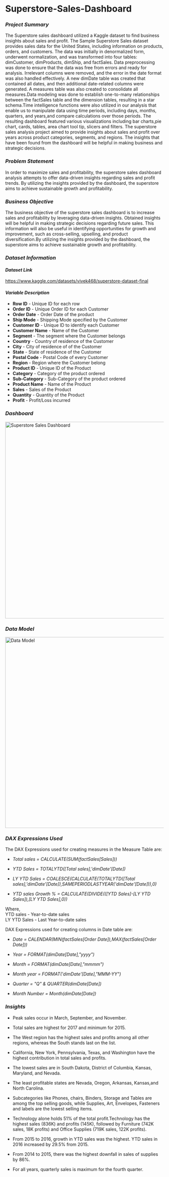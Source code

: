 # Superstore-Sales-Dashboard

### *Project Summary*

The Superstore sales dashboard utilized a Kaggle dataset to find business insights about sales and profit. The Sample Superstore Sales dataset provides sales data for the United States, including information on products, orders, and customers. The data was initially in denormalized form, underwent normalization, and was transformed into four tables: dimCustomer, dimProducts, dimShip, and factSales. Data preprocessing was done to ensure that the data was free from errors and ready for analysis. Irrelevant columns were removed, and the error in the date format was also handled effectively. A new dimDate table was created that contained all dates, and then additional date-related columns were generated. A measures table was also created to consolidate all measures.Data modeling was done to establish one-to-many relationships between the factSales table and the dimension tables, resulting in a star schema.Time intelligence functions were also utilized in our analysis that enable us to manipulate data using time periods, including days, months, quarters, and years,and compare calculations over those periods. The resulting dashboard featured various visualizations including bar charts,pie chart, cards, tables, area chart tool tip, slicers and filters. The superstore sales analysis project aimed to provide insights about sales and profit over years across product categories, segments, and regions. The insights that have been found from the dashboard will be helpful in making business and strategic decisions.


### *Problem Statement*
In order to maximize sales and profitability, the superstore sales dashboard analysis attempts to offer data-driven insights regarding sales and profit trends. By utilizing the insights provided by the dashboard, the superstore aims to achieve sustainable growth and profitability.


### *Business Objective*
The business objective of the superstore sales dashboard is to increase sales and profitability by leveraging data-driven insights. Obtained insights will be helpful in making strategic decisions regarding future sales. This information will also be useful in identifying opportunities for growth and improvement, such as cross-selling, upselling, and product diversification.By utilizing the insights provided by the dashboard, the superstore aims to achieve sustainable growth and profitability.


### *Dataset Information*

#### *Dataset Link*

https://www.kaggle.com/datasets/vivek468/superstore-dataset-final

#### *Variable Description*

* **Row ID** - Unique ID for each row
* **Order ID** - Unique Order ID for each Customer
* **Order Date** - Order Date of the product
* **Ship Mode** - Shipping Mode specified by the Customer
* **Customer ID** - Unique ID to identify each Customer
* **Customer Name** - Name of the Customer
* **Segment** - The segment where the Customer belongs 
* **Country** - Country of residence of the Customer
* **City** - City of residence of of the Customer
* **State** - State of residence of the Customer
* **Postal Code** - Postal Code of every Customer 
* **Region** - Region where the Customer belong
* **Product ID** - Unique ID of the Product
* **Category** - Category of the product ordered
* **Sub-Category** - Sub-Category of the product ordered
* **Product Name** - Name of the Product
* **Sales** - Sales of the Product
* **Quantity** - Quantity of the Product
* **Profit** - Profit/Loss incurred

### *Dashboard*

<img width="623" alt="Superstore Sales Dashboard" src="https://github.com/abhijain1216/Superstore-Sales-Dashboard/assets/129052975/114df462-96d6-4092-8eec-d63de4dedeb3">

### *Data Model*

<img width="605" alt="Data Model" src="https://github.com/abhijain1216/Superstore-Sales-Dashboard/assets/129052975/018a798f-affd-46f1-b256-b7e306716837">

### *DAX Expressions Used*
The DAX Expressions used for creating measures in the Measure Table are:
* *Total sales = CALCULATE(SUM(factSales[Sales]))*
  
* *YTD Sales = TOTALYTD([Total sales],'dimDate'[Date])*
  
* *LY YTD Sales = COALESCE(CALCULATE(TOTALYTD([Total sales],'dimDate'[Date]),SAMEPERIODLASTYEAR('dimDate'[Date])),0)*
  
* *YTD sales Growth % = CALCULATE(DIVIDE(([YTD Sales]-[LY YTD Sales]),[LY YTD Sales],0))*

Where,   
YTD sales - Year-to-date sales   
LY YTD Sales - Last Year-to-date sales
       
DAX Expressions used for creating columns in Date table are:

* *Date = CALENDAR(MIN(factSales[Order Date]),MAX(factSales[Order Date]))*
  
* *Year = FORMAT(dimDate[Date],"yyyy")*
  
* *Month = FORMAT(dimDate[Date],"mmmm")*
  
* *Month year = FORMAT('dimDate'[Date],"MMM-YY")*
  
* *Quarter = "Q" & QUARTER(dimDate[Date])*
  
* *Month Number = Month(dimDate[Date])*

### *Insights*

* Peak sales occur in March, September, and November.

* Total sales are highest for 2017 and minimum for 2015.

* The West region has the highest sales and profits among all other regions, whereas the South stands last on the list.

* California, New York, Pennsylvania, Texas, and Washington have the highest contribution in total sales and profits.

* The lowest sales are in South Dakota, District of Columbia, Kansas, Maryland, and Nevada.

* The least profitable states are Nevada, Oregon, Arkansas, Kansas,and North Carolina.

* Subcategories like Phones, chairs, Binders, Storage and Tables are among the top selling goods, while Supplies, Art, Envelopes, Fasteners and labels are the lowest selling items.

* Technology alone holds 51% of the total profit.Technology has the highest sales (836K) and profits (145K), followed by Furniture (742K sales, 18K profits) and Office Supplies (719K sales, 122K profits). 

* From 2015 to 2016, growth in YTD sales was the highest. YTD sales in 2016 increased by 29.5% from 2015.

* From 2014 to 2015, there was the highest downfall in sales of supplies by 86%.

* For all years, quarterly sales is maximum for the fourth quarter.
